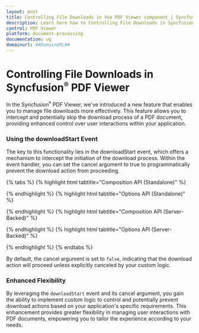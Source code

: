 ```yaml
---
layout: post
title: Controlling File Downloads in Vue PDF Viewer component | Syncfusion
description: Learn here how to Controlling File Downloads in Syncfusion Vue PDF Viewer component of Syncfusion Essential JS 2 and more.
control: PDF Viewer
platform: document-processing
documentation: ug
domainurl: ##DomainURL##
---
```


# Controlling File Downloads in Syncfusion<sup style="font-size:70%">&reg;</sup> PDF Viewer

In the Syncfusion<sup style="font-size:70%">&reg;</sup> PDF Viewer, we've introduced a new feature that enables you to manage file downloads more effectively. This feature allows you to intercept and potentially skip the download process of a PDF document, providing enhanced control over user interactions within your application.

### Using the downloadStart Event

The key to this functionality lies in the downloadStart event, which offers a mechanism to intercept the initiation of the download process. Within the event handler, you can set the cancel argument to true to programmatically prevent the download action from proceeding.

{% tabs %}
{% highlight html tabtitle="Composition API (Standalone)" %}

<template>
  <div id="app">
    <ejs-pdfviewer id="pdfViewer" ref="pdfviewer" :documentPath="documentPath" :resourceUrl="resourceUrl"
      :downloadStart="downloadStart">
    </ejs-pdfviewer>
  </div>
</template>

<script setup>

import {
  PdfViewerComponent as EjsPdfviewer, Toolbar, Magnification, Navigation,
  LinkAnnotation, BookmarkView, Annotation, ThumbnailView,
  Print, TextSelection, TextSearch, FormFields, FormDesigner, PageOrganizer
} from '@syncfusion/ej2-vue-pdfviewer';
import { provide } from 'vue';

const resourceUrl = "https://cdn.syncfusion.com/ej2/24.1.41/dist/ej2-pdfviewer-lib";
const documentPath = "https://cdn.syncfusion.com/content/pdf/pdf-succinctly.pdf";

provide('PdfViewer', [Toolbar, Magnification, Navigation, LinkAnnotation, BookmarkView, Annotation,
  ThumbnailView, Print, TextSelection, TextSearch, FormFields, FormDesigner, PageOrganizer])

const downloadStart = function (args) {
    // Your custom logic here
    args.cancel = true; // Prevent download action
}

</script>

{% endhighlight %}
{% highlight html tabtitle="Options API (Standalone)" %}

<template>
  <div id="app">
    <ejs-pdfviewer id="pdfViewer" ref="pdfviewer" :documentPath="documentPath" :resourceUrl="resourceUrl"
      :downloadStart="downloadStart">
    </ejs-pdfviewer>
  </div>
</template>

<script>

import {
  PdfViewerComponent, Toolbar, Magnification, Navigation,
  LinkAnnotation, BookmarkView, Annotation, ThumbnailView,
  Print, TextSelection, TextSearch, FormFields, FormDesigner,
  PageOrganizer } from '@syncfusion/ej2-vue-pdfviewer';

export default {
  name: "App",
  components: {
    "ejs-pdfviewer": PdfViewerComponent
  },
  data() {
    return {
      resourceUrl: "https://cdn.syncfusion.com/ej2/24.1.41/dist/ej2-pdfviewer-lib",
      documentPath: "https://cdn.syncfusion.com/content/pdf/pdf-succinctly.pdf"
    };
  },
  provide: {
    PdfViewer: [Toolbar, Magnification, Navigation, LinkAnnotation, BookmarkView, Annotation,
      ThumbnailView, Print, TextSelection, TextSearch, FormFields, FormDesigner, PageOrganizer]
  },
  methods: {
   downloadStart: function (args) {
      // Your custom logic here
      args.cancel = true; // Prevent download action
    }
  }
}
</script>

{% endhighlight %}
{% highlight html tabtitle="Composition API (Server-Backed)" %}

<template>
  <div id="app">
    <ejs-pdfviewer id="pdfViewer" ref="pdfviewer" :documentPath="documentPath" :serviceUrl="serviceUrl"
      :downloadStart="downloadStart">
    </ejs-pdfviewer>
  </div>
</template>

<script setup>

import {
  PdfViewerComponent as EjsPdfviewer, Toolbar, Magnification, Navigation,
  LinkAnnotation, BookmarkView, Annotation, ThumbnailView,
  Print, TextSelection, TextSearch, FormFields, FormDesigner,
  PageOrganizer } from '@syncfusion/ej2-vue-pdfviewer';
import { provide } from 'vue';

const serviceUrl = "https://services.syncfusion.com/vue/production/api/pdfviewer";
const documentPath = "https://cdn.syncfusion.com/content/pdf/pdf-succinctly.pdf";

provide('PdfViewer', [Toolbar, Magnification, Navigation, LinkAnnotation, BookmarkView, Annotation,
  ThumbnailView, Print, TextSelection, TextSearch, FormFields, FormDesigner, PageOrganizer])

const downloadStart = function (args) {
    // Your custom logic here
    args.cancel = true; // Prevent download action
}

</script>

{% endhighlight %}
{% highlight html tabtitle="Options API (Server-Backed)" %}

<template>
  <div id="app">
    <ejs-pdfviewer id="pdfViewer" ref="pdfviewer" :documentPath="documentPath" :serviceUrl="serviceUrl"
      :downloadStart="downloadStart" >
    </ejs-pdfviewer>
  </div>
</template>

<script>

import {
  PdfViewerComponent, Toolbar, Magnification, Navigation,
  LinkAnnotation, BookmarkView, Annotation, ThumbnailView,
  Print, TextSelection, TextSearch, FormFields, FormDesigner,
  PageOrganizer } from '@syncfusion/ej2-vue-pdfviewer';

export default {
  name: "App",
  components: {
    "ejs-pdfviewer": PdfViewerComponent
  },
  data() {
    return {
      serviceUrl: "https://services.syncfusion.com/vue/production/api/pdfviewer",
      documentPath: "https://cdn.syncfusion.com/content/pdf/pdf-succinctly.pdf"
    };
  },
  provide: {
    PdfViewer: [Toolbar, Magnification, Navigation, LinkAnnotation, BookmarkView, Annotation,
      ThumbnailView, Print, TextSelection, TextSearch, FormFields, FormDesigner, PageOrganizer]
  },
  methods: {
    downloadStart: function (args) {
       // Your custom logic here
       args.cancel = true; // Prevent download action
    }
  }
}
</script>

{% endhighlight %}
{% endtabs %}

By default, the cancel argument is set to `false`, indicating that the download action will proceed unless explicitly canceled by your custom logic.

### Enhanced Flexibility

By leveraging the `downloadStart` event and its cancel argument, you gain the ability to implement custom logic to control and potentially prevent download actions based on your application's specific requirements. This enhancement provides greater flexibility in managing user interactions with PDF documents, empowering you to tailor the experience according to your needs.